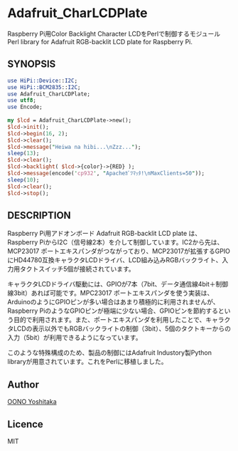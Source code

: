 Adafruit_CharLCDPlate
=====================

Raspberry Pi用Color Backlight Character LCDをPerlで制御するモジュール
Perl library for Adafruit RGB-backlit LCD plate for Raspberry Pi.

## SYNOPSIS

``` perl
use HiPi::Device::I2C;
use HiPi::BCM2835::I2C;
use Adafruit_CharLCDPlate;
use utf8;
use Encode;
 
my $lcd = Adafruit_CharLCDPlate->new();
$lcd->init();
$lcd->begin(16, 2);
$lcd->clear();
$lcd->message("Heiwa na hibi...\nZzz...");
sleep(13);
$lcd->clear();
$lcd->backlight( $lcd->{color}->{RED} );
$lcd->message(encode('cp932', "Apacheｶﾞﾂﾏｯﾀ!\nMaxClients=50"));
sleep(10);
$lcd->clear();
$lcd->stop();
```

## DESCRIPTION

Raspberry Pi用アドオンボード Adafruit RGB-backlit LCD plate は、Raspberry PiからI2C（信号線2本）を介して制御しています。IC2から先は、MCP23017 ポートエキスパンダがつながっており、MCP23017が拡張するGPIOにHD44780互換キャラクタLCDドライバ、LCD組み込みRGBバックライト、入力用タクトスイッチ5個が接続されています。

キャラクタLCDドライバ駆動には、GPIOが7本（7bit、データ通信線4bit＋制御線3bit）あれば可能です。MPC23017 ポートエキスパンダを使う実装は、ArduinoのようにGPIOピンが多い場合はあまり積極的に利用されませんが、Raspberry PiのようなGPIOピンが極端に少ない場合、GPIOピンを節約するという目的で利用されます。また、ポートエキスパンダを利用したことで、キャラクタLCDの表示以外でもRGBバックライトの制御（3bit）、5個のタクトキーからの入力（5bit）が利用できるようになっています。

このような特殊構成のため、製品の制御にはAdafruit Industory製Python libraryが用意されています。これをPerlに移植しました。

## Author

[OONO Yoshitaka ](https://github.com/CLCL/)

## Licence

MIT
